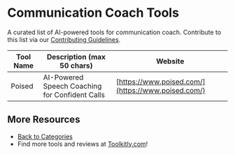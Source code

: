 # Communication Coach Tools

A curated list of AI-powered tools for communication coach. Contribute to this list via our [Contributing Guidelines](../CONTRIBUTING.md).

| Tool Name | Description (max 50 chars) | Website |
|-----------|----------------------------|---------|
| Poised | AI-Powered Speech Coaching for Confident Calls | [https://www.poised.com/](https://www.poised.com/) |

## More Resources
- [Back to Categories](../README.md)
- Find more tools and reviews at [Toolkitly.com](https://toolkitly.com)!
